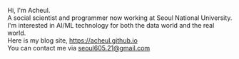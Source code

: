 Hi, I'm Acheul.  
A social scientist and programmer now working at Seoul National University.  
I'm interested in AI/ML technology for both the data world and the real world.  
Here is my blog site, https://acheul.github.io  
You can contact me via seoul605.21@gmail.com  
